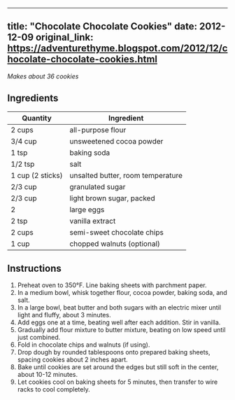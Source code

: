 <!-- filepath: /home/zacox/code/blogspot/adventurethyme/posts/2012-12-09-chocolate-chocolate-cookies-formatted.md -->
---
title: "Chocolate Chocolate Cookies"
date: 2012-12-09
original_link: https://adventurethyme.blogspot.com/2012/12/chocolate-chocolate-cookies.html
---

_Makes about 36 cookies_

## Ingredients

| Quantity | Ingredient |
| -------- | ---------- |
| 2 cups | all-purpose flour |
| 3/4 cup | unsweetened cocoa powder |
| 1 tsp | baking soda |
| 1/2 tsp | salt |
| 1 cup (2 sticks) | unsalted butter, room temperature |
| 2/3 cup | granulated sugar |
| 2/3 cup | light brown sugar, packed |
| 2 | large eggs |
| 2 tsp | vanilla extract |
| 2 cups | semi-sweet chocolate chips |
| 1 cup | chopped walnuts (optional) |

## Instructions

1. Preheat oven to 350°F. Line baking sheets with parchment paper.
2. In a medium bowl, whisk together flour, cocoa powder, baking soda, and salt.
3. In a large bowl, beat butter and both sugars with an electric mixer until light and fluffy, about 3 minutes.
4. Add eggs one at a time, beating well after each addition. Stir in vanilla.
5. Gradually add flour mixture to butter mixture, beating on low speed until just combined.
6. Fold in chocolate chips and walnuts (if using).
7. Drop dough by rounded tablespoons onto prepared baking sheets, spacing cookies about 2 inches apart.
8. Bake until cookies are set around the edges but still soft in the center, about 10-12 minutes.
9. Let cookies cool on baking sheets for 5 minutes, then transfer to wire racks to cool completely.
